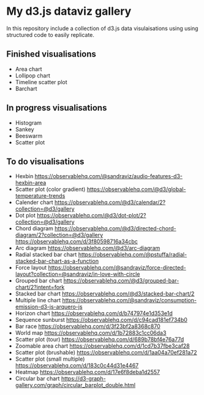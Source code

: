 # My d3.js dataviz gallery 

In this repository include a collection of d3.js data visulaisations using using structured code to easily replicate. 

## Finished visualisations 

- Area chart
- Lollipop chart 
- Timeline scatter plot 
- Barchart 

## In progress visualisations 

- Histogram 
- Sankey 
- Beeswarm 
- Scatter plot 

## To do visualisations 

- Hexbin 
https://observablehq.com/@sandraviz/audio-features-d3-hexbin-area
- Scatter plot (color gradient)
https://observablehq.com/@d3/global-temperature-trends
- Calender chart
https://observablehq.com/@d3/calendar/2?collection=@d3/gallery
- Dot plot
https://observablehq.com/@d3/dot-plot/2?collection=@d3/gallery
- Chord diagram
https://observablehq.com/@d3/directed-chord-diagram/2?collection=@d3/gallery
https://observablehq.com/d/3f80598716a34cbc
- Arc diagram
https://observablehq.com/@d3/arc-diagram
- Radial stacked bar chart
https://observablehq.com/@pstuffa/radial-stacked-bar-chart-as-a-function
- Force layout
https://observablehq.com/@sandraviz/force-directed-layout?collection=@sandraviz/in-love-with-circle
- Grouped bar chart
https://observablehq.com/@d3/grouped-bar-chart/2?intent=fork
- Stacked bar chart
https://observablehq.com/@d3/stacked-bar-chart/2
- Multiple line chart
https://observablehq.com/@sandraviz/consumption-emission-d3-js-arquero-js
- Horizon chart
https://observablehq.com/d/b747974e1d353e1d
- Sequence sunburst
https://observablehq.com/d/c94cad181ef734b0
- Bar race
https://observablehq.com/d/3f23bf2a8368c870
- World map
https://observablehq.com/d/1b72883c1cc06da3
- Scatter plot (tour)
https://observablehq.com/d/689b78bf4e76a77d
- Zoomable area chart
https://observablehq.com/d/1cd7b37fbe3caf28
- Scatter plot (brushable) 
https://observablehq.com/d/1aa04a70ef281a72
- Scatter plot (small multiple) 
https://observablehq.com/d/183c0c44d31e4467
- Heatmap
https://observablehq.com/d/17e6f8deba1d2557
- Circular bar chart
https://d3-graph-gallery.com/graph/circular_barplot_double.html

